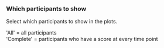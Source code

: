 ### Which participants to show

Select which participants to show in the plots.  

'All' = all participants  
'Complete' = participants who have a score at every time point  